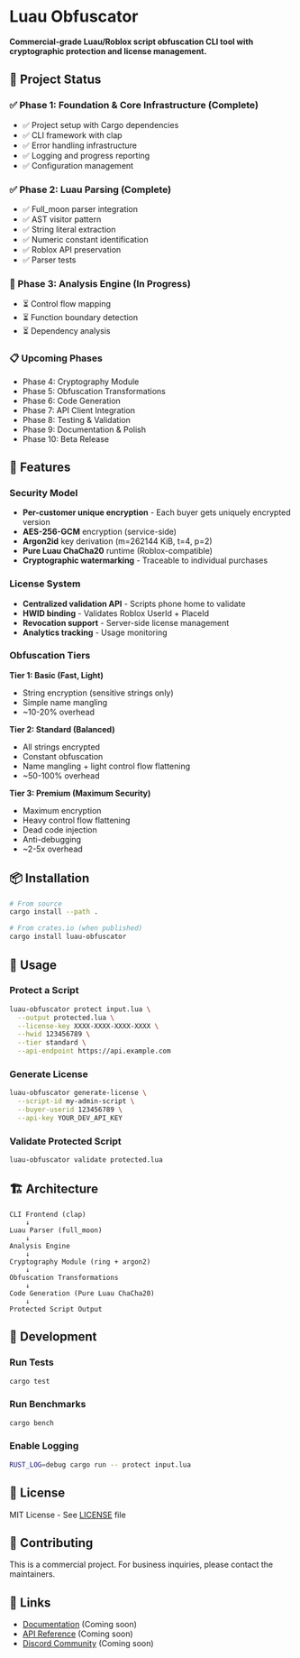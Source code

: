 # Luau Obfuscator

**Commercial-grade Luau/Roblox script obfuscation CLI tool with cryptographic protection and license management.**

## 🚀 Project Status

### ✅ Phase 1: Foundation & Core Infrastructure (Complete)
- ✅ Project setup with Cargo dependencies
- ✅ CLI framework with clap
- ✅ Error handling infrastructure
- ✅ Logging and progress reporting
- ✅ Configuration management

### ✅ Phase 2: Luau Parsing (Complete)
- ✅ Full_moon parser integration
- ✅ AST visitor pattern
- ✅ String literal extraction
- ✅ Numeric constant identification
- ✅ Roblox API preservation
- ✅ Parser tests

### 🚧 Phase 3: Analysis Engine (In Progress)
- ⏳ Control flow mapping
- ⏳ Function boundary detection
- ⏳ Dependency analysis

### 📋 Upcoming Phases
- Phase 4: Cryptography Module
- Phase 5: Obfuscation Transformations
- Phase 6: Code Generation
- Phase 7: API Client Integration
- Phase 8: Testing & Validation
- Phase 9: Documentation & Polish
- Phase 10: Beta Release

## 🎯 Features

### Security Model
- **Per-customer unique encryption** - Each buyer gets uniquely encrypted version
- **AES-256-GCM** encryption (service-side)
- **Argon2id** key derivation (m=262144 KiB, t=4, p=2)
- **Pure Luau ChaCha20** runtime (Roblox-compatible)
- **Cryptographic watermarking** - Traceable to individual purchases

### License System
- **Centralized validation API** - Scripts phone home to validate
- **HWID binding** - Validates Roblox UserId + PlaceId
- **Revocation support** - Server-side license management
- **Analytics tracking** - Usage monitoring

### Obfuscation Tiers

**Tier 1: Basic (Fast, Light)**
- String encryption (sensitive strings only)
- Simple name mangling
- ~10-20% overhead

**Tier 2: Standard (Balanced)**
- All strings encrypted
- Constant obfuscation
- Name mangling + light control flow flattening
- ~50-100% overhead

**Tier 3: Premium (Maximum Security)**
- Maximum encryption
- Heavy control flow flattening
- Dead code injection
- Anti-debugging
- ~2-5x overhead

## 📦 Installation

```bash
# From source
cargo install --path .

# From crates.io (when published)
cargo install luau-obfuscator
```

## 🔧 Usage

### Protect a Script
```bash
luau-obfuscator protect input.lua \
  --output protected.lua \
  --license-key XXXX-XXXX-XXXX-XXXX \
  --hwid 123456789 \
  --tier standard \
  --api-endpoint https://api.example.com
```

### Generate License
```bash
luau-obfuscator generate-license \
  --script-id my-admin-script \
  --buyer-userid 123456789 \
  --api-key YOUR_DEV_API_KEY
```

### Validate Protected Script
```bash
luau-obfuscator validate protected.lua
```

## 🏗️ Architecture

```
CLI Frontend (clap)
    ↓
Luau Parser (full_moon)
    ↓
Analysis Engine
    ↓
Cryptography Module (ring + argon2)
    ↓
Obfuscation Transformations
    ↓
Code Generation (Pure Luau ChaCha20)
    ↓
Protected Script Output
```

## 🧪 Development

### Run Tests
```bash
cargo test
```

### Run Benchmarks
```bash
cargo bench
```

### Enable Logging
```bash
RUST_LOG=debug cargo run -- protect input.lua
```

## 📄 License

MIT License - See [LICENSE](LICENSE) file

## 🤝 Contributing

This is a commercial project. For business inquiries, please contact the maintainers.

## 🔗 Links

- [Documentation](https://docs.example.com) (Coming soon)
- [API Reference](https://api-docs.example.com) (Coming soon)
- [Discord Community](https://discord.gg/example) (Coming soon)
